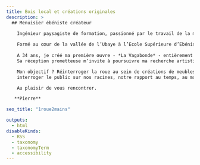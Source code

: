 ```yaml
---
title: Bois local et créations originales
description: >
  ## Menuisier ébéniste créateur
  
    Ingénieur paysagiste de formation, passionné par le travail de la matière, tout autant que par les paysages et les gens qui les font vivre, je décide en 2023 d’engager une reconversion professionnelle pour devenir menuisier-ébéniste créateur et tenter d’écrire de nouveaux récits pour accompagner les transitions de nos mode de vie.

    Formé au cœur de la vallée de l’Ubaye à l’Ecole Supérieure d’Ebénisterie de Haute-Provence, je découvre le savoir-faire du charronnage - **la fabrication de roue en bois** - presque disparu aujoud’hui. Ma curiosité se transforme très vite en passion - névrose diront certains - tant le métier regorge de détails et fait appel à un savoir-faire pointu alliant machines, travail manuel, connaissance des essences de bois et transmissions humaines.
    
    A 34 ans, je créé ma première œuvre - *La Vagabonde* - entièrement en bois  - clin d’œil en hommage au métier de charron. 
    Sa réception prometteuse m’invite à poursuivre ma recherche artistique et je lance le projet *1Roue2Mains* à l’automne 2025. <br>

    Mon objectif ? Réinterroger la roue au sein de créations de meubles contemporains dans des contextes variés pour toucher, 
    interroger le public sur nos racines, notre rapport au temps, au mouvement, à nos modes de vie et à nos territoires.

    Au plaisir de vous rencontrer.

   **Pierre**

seo_title: "1roue2mains"

outputs:
  - html
disableKinds:
  - RSS
  - taxonomy
  - taxonomyTerm
  - accessibility
---
```


